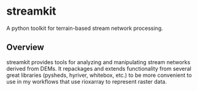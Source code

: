 
# streamkit

A python toolkit for terrain-based stream network processing.

## Overview

streamkit provides tools for analyzing and manipulating stream networks derived
from DEMs. It repackages and extends functionality from several great libraries
(pysheds, hyriver, whitebox, etc.) to be more convenient to use in my workflows
that use rioxarray to represent raster data.
